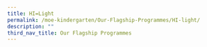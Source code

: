 ```yaml
---
title: HI=Light
permalink: /moe-kindergarten/Our-Flagship-Programmes/HI-light/
description: ""
third_nav_title: Our Flagship Programmes
---
```

